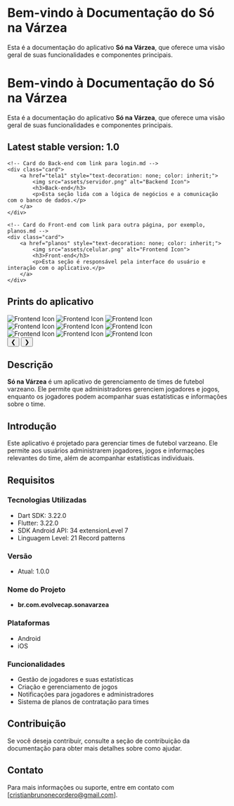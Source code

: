 # Bem-vindo à Documentação do Só na Várzea

Esta é a documentação do aplicativo **Só na Várzea**, que oferece uma visão geral de suas funcionalidades e componentes principais.

# Bem-vindo à Documentação do Só na Várzea

Esta é a documentação do aplicativo **Só na Várzea**, que oferece uma visão geral de suas funcionalidades e componentes principais.

## Latest stable version: 1.0

<div class="cards-container">

    <!-- Card do Back-end com link para login.md -->
    <div class="card">
        <a href="tela1" style="text-decoration: none; color: inherit;">
            <img src="assets/servidor.png" alt="Backend Icon">
            <h3>Back-end</h3>
            <p>Esta seção lida com a lógica de negócios e a comunicação com o banco de dados.</p>
        </a>
    </div>

    <!-- Card do Front-end com link para outra página, por exemplo, planos.md -->
    <div class="card">
        <a href="planos" style="text-decoration: none; color: inherit;">
            <img src="assets/celular.png" alt="Frontend Icon">
            <h3>Front-end</h3>
            <p>Esta seção é responsável pela interface do usuário e interação com o aplicativo.</p>
        </a>
    </div>

</div>

## Prints do aplicativo

<div class="carousel">
    <div class="carousel-container">
        <div class="carousel-slide active">
            <div class="image-group">
                <img src="assets/app.png" alt="Frontend Icon">
                 <img src="assets/app.png" alt="Frontend Icon">
                <img src="assets/app.png" alt="Frontend Icon">
            </div>
        </div>
        <div class="carousel-slide">
            <div class="image-group">
                 <img src="assets/app.png" alt="Frontend Icon">
                <img src="assets/app.png" alt="Frontend Icon">
                 <img src="assets/app.png" alt="Frontend Icon">
            </div>
        </div>
        <div class="carousel-slide">
            <div class="image-group">
                <img src="assets/app.png" alt="Frontend Icon">
                <img src="assets/app.png" alt="Frontend Icon">
                 <img src="assets/app.png" alt="Frontend Icon">
            </div>
        </div>
    </div>
    <button class="carousel-button prev" onclick="moveSlide(-1)">&#10094;</button>
    <button class="carousel-button next" onclick="moveSlide(1)">&#10095;</button>
</div>




## Descrição

**Só na Várzea** é um aplicativo de gerenciamento de times de futebol varzeano. Ele permite que administradores gerenciem jogadores e jogos, enquanto os jogadores podem acompanhar suas estatísticas e informações sobre o time.


## Introdução

Este aplicativo é projetado para gerenciar times de futebol varzeano. Ele permite aos usuários administrarem jogadores, jogos e informações relevantes do time, além de acompanhar estatísticas individuais.

## Requisitos

### Tecnologias Utilizadas

- Dart SDK: 3.22.0
- Flutter: 3.22.0
- SDK Android API: 34 extensionLevel 7
- Linguagem Level: 21 Record patterns

### Versão

- Atual: 1.0.0

### Nome do Projeto

- **br.com.evolvecap.sonavarzea**

### Plataformas

- Android
- iOS

### Funcionalidades

- Gestão de jogadores e suas estatísticas
- Criação e gerenciamento de jogos
- Notificações para jogadores e administradores
- Sistema de planos de contratação para times

## Contribuição

Se você deseja contribuir, consulte a seção de contribuição da documentação para obter mais detalhes sobre como ajudar.

## Contato

Para mais informações ou suporte, entre em contato com [cristianbrunonecordero@gmail.com].
